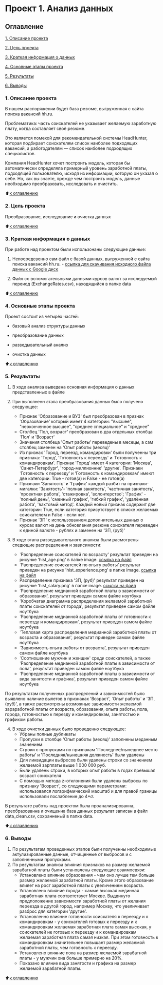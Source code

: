 # Проект 1. Анализ данных

## Оглавление

[1. Описание проекта](https://github.com/Andrey-ShaM/Project_1_Data_analysis/blob/master/README.md#Описание-проекта)

[2. Цель проекта](https://github.com/Andrey-ShaM/Project_1_Data_analysis/blob/master/README.md#Цель-проекта)

[3. Краткая информация о данных](https://github.com/Andrey-ShaM/Project_1_Data_analysis/blob/master/README.md#Краткая-информация-о-данных)

[4. Основные этапы проекта](https://github.com/Andrey-ShaM/Project_1_Data_analysis/blob/master/README.md#Основные-этапы-проекта)

[5. Результаты](https://github.com/Andrey-ShaM/Project_1_Data_analysis/blob/master/README.md#Результаты)

[6. Выводы](https://github.com/Andrey-ShaM/Project_1_Data_analysis/blob/master/README.md#Выводы)

### 1. Описание проекта

В нашем распоряжении будет база резюме, выгруженная с сайта поиска вакансий hh.ru. 

Проблематика: часть соискателей не указывает желаемую заработную плату, когда составляет своё резюме.

Это является помехой для рекомендательной системы HeadHunter, которая подбирает соискателям список наиболее подходящих вакансий, а работодателям — список наиболее подходящих специалистов.

Компания HeadHunter хочет построить модель, которая бы автоматически определяла примерный уровень заработной платы, подходящей пользователю, исходя из информации, которую он указал о себе. Но, как вы знаете, прежде чем построить модель, данные необходимо преобразовать, исследовать и очистить. 

:arrow_up:[к оглавлению](https://github.com/Andrey-ShaM/Project_1_Data_analysis/blob/master/README.md#Оглавление)

### 2. Цель проекта

Преобразование, исследование и очистка данных

:arrow_up:[к оглавлению](https://github.com/Andrey-ShaM/Project_1_Data_analysis/blob/master/README.md#Оглавление)

### 3. Краткая информация о данных

При работе над проектом были использонаны следующие данные:

1. Непосредсвенно сам файл с базой данных, выгруженной с сайта поиска вакансий hh.ru. - [ссылка для скачивания исходного файла данных с Google диск](https://drive.google.com/file/d/1Kb78mAWYKcYlellTGhIjPI-bCcKbGuTn/view)

2. Файл со вспомогательными данными курсов валют за исследуемый переиод (ExchangeRates.csv), находящийся в папке data

:arrow_up:[к оглавлению](https://github.com/Andrey-ShaM/Project_1_Data_analysis/blob/master/README.md#Оглавление)

### 4. Основные этапы проекта

Проект состоит из четырёх частей:

* базовый анализ структуры данных

* преобразование данных

* разведывательный анализ

* очистка данных

:arrow_up:[к оглавлению](https://github.com/Andrey-ShaM/Project_1_Data_analysis/blob/master/README.md#Оглавление)

### 5. Результаты

1. В ходе анализа выведена основная информация о данных представленных в файле

2. При выполненн этапа преобразования данных было получено следующее:
   * Признак 'Образование и ВУЗ' был преобразован в признак 'Образование' который имеет 4 категории: "высшее", "неоконченное высшее", "среднее специальное" и "среднее"
   * Столбец 'Пол, возраст' преобразован в два отдельных столбца 'Пол' и 'Возраст'
   * Значения столбеца 'Опыт работы' переведены в месецы, а сам столбец заменен на 'Опыт работы (месяц)'
   * Из признак 'Город, переезд, командировки' были полученны три признака: 'Город', 'Готовность к переезду' и 'Готовность к командировкам'. Признак 'Город' имеет 4 категории: 'Москва', 'Санкт-Петербург', 'город-миллионник' 'другие'. Признаки 'Готовность к переезду' и 'Готовность к командировкам' имеют две категории: True - готов(а) и False - не готов(а)
   * Признаки 'Занятость' и 'График' каждый разбит на признаки-мигалки: 'Занятость'- 'полная занятость', 'частичная занятость', 'проектная работа', 'стажировка', 'волонтерство'; 'График' - 'полный день', 'сменный график', 'гибкий график', 'удалённая работа', 'вахтовый метод'. Каждый новый признак содержит две категории: True, если категория присутствует в списке желаемых соискателем и False - если нет.
   * Признак 'ЗП' с использованием дополнительных данных о курсах валют на день обновления резюме соискателя переведен к единой валюте - рублях и заменен на 'ЗП, (руб)'
3. В ходе этапа разведывательного анализа были расмотрены следющие распределения и зависимости:
   * 'Распределение соискателей по возрасту' результат приведен на рисунке 'hist_age.png' в папке image. [ссылка на файл](https://github.com/Andrey-ShaM/Project_1_Data_analysis/blob/master/image/hist_age.png)
   * 'Распределение соискателей по опыту работы' результат приведен на рисунке 'hist_experience.png' в папке image. [ссылка на файл](https://github.com/Andrey-ShaM/Project_1_Data_analysis/blob/master/image/hist_experience.png)
   * Распределение признака 'ЗП, (руб)' результат приведен на рисунке 'hist_salary.png' в папке image. [ссылка на файл](https://github.com/Andrey-ShaM/Project_1_Data_analysis/blob/master/image/hist_salary.png)
   * 'Распределение медианной заработной платы в зависимости от образования', результат приведен самом файле ноутбука
   * 'Коробчатая диаграмма распределения желаемой заработной платы соискателей от города', результат приведен самом файле ноутбука
   * 'Распределение медианной заработной платы от готовности к переезду и командировкам', результат приведен самом файле ноутбука
   * 'Тепловая карта распределения медианной заработной платы от возраста и образования', результат приведен самом файле ноутбука
   * 'Зависимость опыта работы от возраста', результат приведен самом файле ноутбука
   * 'Соотношение мужчин и женщин' среди соискателей, а также 'Распределение медианной заработной платы в зависимости от пола', результат приведен самом файле ноутбука
   * 'Распределение медианной заработной платы в зависимости от вида занятости и графика', результат приведен самом файле ноутбука

По результатам полученных распределений и зависимостей было выявлено наличие вылетов в признаках 'Возраст', 'Опыт работы' и 'ЗП, (руб)', а также рассмотрены возможные зависимости желаемой зараработной платы от возраста, образования, опыта работы, пола, города, готовностью к перезду и командировкам, занятостью и графиком работы.

4. В ходе очистки данных было проведенно следующее:
   * Убраны полные дубликаты
   * Пропуски в столбце 'Опыт работы (месяц)' заполнены меданным значением
   * Строки с пропусками по признакам 'Последнее/нынешнее место работы' и 'Последняя/нынешняя должность' были удалены
   * Для ликвидации выбросов были удалены строки со значением желаемой зарплаты выше 1 000 000 руб.
   * Были удалены строки, в которых опыт работы в годах превышал возраст соискателя
   * С помощью метода z-отклонения были удалены выбросы по признаку 'Возраст', со следующими параметрами: использовался логарифмический масштаб и для правой границы использовали послабление до 4*$\sigma$.


В результате работы над проектом была проанализированна, преобразованна и очищенна база данных результат записан в файл data_clean.csv, сохранненый в папке data.

:arrow_up:[к оглавлению](https://github.com/Andrey-ShaM/Project_1_Data_analysis/blob/master/README.md#Оглавление)


### 6. Выводы
1. По результатам проведенных этапов были полученны необходимые актулизированные данные, отчищенные от выбросов и с заполненными пропусками.
2. По результатам анализа влияния признаков на размер желаемой зарабатной платы были установлены следующие взаимосвязи:
   * Установлено влияние образования - чем оно лучше тем больше размер желаемой зарабатной платы. Кроме этого образование влияет на рост заработной платы с увеличением возраста.
   * Установлено влияние города - самые высокая мединная заработная плата соответствует Москве. Выдвинуто предположение зависимости заработной платы от желания переезда в другой город, например Москву, что увеличивает разброс для категории 'другие'.
   * Установленно влияние готовности соискателя к переезду и к командировкам - у соискателей готовых к переезду и к командировкам желаемая заработная плата самая высокая, у соискателей не готовых к переезду и к командировкам желаемая заработная плата самая низкая. При этом готовность к командировкам значительнее повышает размер желаемой заработной платы, чем готовность к переезду.
   * Установлено влияние пола на размер желаемой зарабатной платы - у мужчин она больше примерно на 20%.
   * Показано влияние вида занятости и графика на размер желаемой зарабатной платы.


:arrow_up:[к оглавлению](https://github.com/Andrey-ShaM/Project_1_Data_analysis/blob/master/README.md#Оглавление)